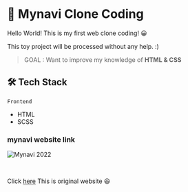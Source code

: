 <!-- @format -->

# 🙌 Mynavi Clone Coding

Hello World! This is my first web clone coding! 😀

This toy project will be processed without any help. :)

> GOAL : Want to improve my knowledge of **HTML & CSS**

## 🛠 Tech Stack

`Frontend`

- HTML
- SCSS

### mynavi website link

![Mynavi 2022](https://job.mynavi.jp/conts/2022/ogimage.png)

<br>

Click [here](https://job.mynavi.jp/2022/)
This is original website 😃

<br>
